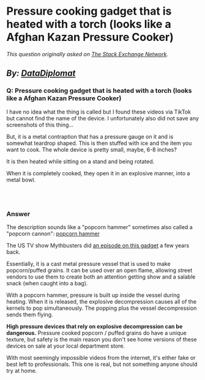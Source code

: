 # Pressure cooking gadget that is heated with a torch (looks like a Afghan Kazan Pressure Cooker)

_This question originally asked on [The Stack Exchange Network](https://cooking.stackexchange.com/q/107552)._

_By: [DataDiplomat](https://cooking.stackexchange.com/u/79447)_
<br>
--------------------------------------------
### Q: Pressure cooking gadget that is heated with a torch (looks like a Afghan Kazan Pressure Cooker)
<p>I have no idea what the thing is called but I found these videos via TikTok but cannot find the name of the device. I unfortunately also did not save any screenshots of this thing... </p>

<p>But, it is a metal contraption that has a pressure gauge on it and is somewhat teardrop shaped. This is then stuffed with ice and the item you want to cook. The whole device is pretty small, maybe, 6-8 inches? </p>

<p>It is then heated while sitting on a stand and being rotated.</p>

<p>When it is completely cooked, they open it in an explosive manner, into a metal bowl. </p>

<br><br>
### Answer 
<p>The description sounds like a "popcorn hammer" sometimes also called a "popcorn cannon":
<a href="https://giphy.com/gifs/popcorn-hammer-kernels-JA1IA8G6CujDi" rel="nofollow noreferrer">popcorn hammer</a></p>

<p>The US TV show Mythbusters did <a href="https://www.scmp.com/news/china/article/1134352/old-school-chinese-popcorn-machine-baffles-mythbusters-leaves-netizens" rel="nofollow noreferrer">an episode on this gadget</a> a few years back.</p>

<p>Essentially, it is a cast metal pressure vessel that is used to make popcorn/puffed grains. It can be used over an open flame, allowing street vendors to use them to create both an attention getting show and a salable snack (when caught into a bag).</p>

<p>With a popcorn hammer, pressure is built up inside the vessel during heating. When it is released, the explosive decompression causes all of the kernels to pop simultaneously. The popping plus the vessel decompression sends them flying.</p>

<p><strong>High pressure devices that rely on explosive decompression can be dangerous.</strong> Pressure cooked popcorn / puffed grains do have a unique texture, but safety is the main reason you don't see home versions of these devices on sale at your local department store. </p>

<p>With most seemingly impossible videos from the internet, it's either fake or best left to professionals. This one is real, but not something anyone should try at home.</p>


